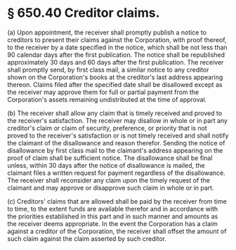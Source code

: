 # § 650.40   Creditor claims.

(a) Upon appointment, the receiver shall promptly publish a notice to creditors to present their claims against the Corporation, with proof thereof, to the receiver by a date specified in the notice, which shall be not less than 90 calendar days after the first publication. The notice shall be republished approximately 30 days and 60 days after the first publication. The receiver shall promptly send, by first class mail, a similar notice to any creditor shown on the Corporation's books at the creditor's last address appearing thereon. Claims filed after the specified date shall be disallowed except as the receiver may approve them for full or partial payment from the Corporation's assets remaining undistributed at the time of approval. 


(b) The receiver shall allow any claim that is timely received and proved to the receiver's satisfaction. The receiver may disallow in whole or in part any creditor's claim or claim of security, preference, or priority that is not proved to the receiver's satisfaction or is not timely received and shall notify the claimant of the disallowance and reason therefor. Sending the notice of disallowance by first class mail to the claimant's address appearing on the proof of claim shall be sufficient notice. The disallowance shall be final unless, within 30 days after the notice of disallowance is mailed, the claimant files a written request for payment regardless of the disallowance. The receiver shall reconsider any claim upon the timely request of the claimant and may approve or disapprove such claim in whole or in part. 


(c) Creditors' claims that are allowed shall be paid by the receiver from time to time, to the extent funds are available therefor and in accordance with the priorities established in this part and in such manner and amounts as the receiver deems appropriate. In the event the Corporation has a claim against a creditor of the Corporation, the receiver shall offset the amount of such claim against the claim asserted by such creditor. 




